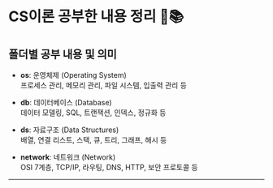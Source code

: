 # CS이론 공부한 내용 정리 📝📚

## 폴더별 공부 내용 및 의미

- **os**: 운영체제 (Operating System)  
  프로세스 관리, 메모리 관리, 파일 시스템, 입출력 관리 등


- **db**: 데이터베이스 (Database)  
  데이터 모델링, SQL, 트랜잭션, 인덱스, 정규화 등


- **ds**: 자료구조 (Data Structures)  
  배열, 연결 리스트, 스택, 큐, 트리, 그래프, 해시 등


- **network**: 네트워크 (Network)  
  OSI 7계층, TCP/IP, 라우팅, DNS, HTTP, 보안 프로토콜 등

---
